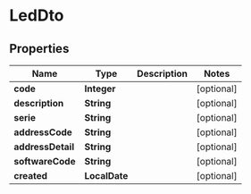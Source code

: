 

# LedDto


## Properties

| Name | Type | Description | Notes |
|------------ | ------------- | ------------- | -------------|
|**code** | **Integer** |  |  [optional] |
|**description** | **String** |  |  [optional] |
|**serie** | **String** |  |  [optional] |
|**addressCode** | **String** |  |  [optional] |
|**addressDetail** | **String** |  |  [optional] |
|**softwareCode** | **String** |  |  [optional] |
|**created** | **LocalDate** |  |  [optional] |



